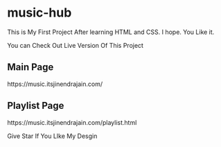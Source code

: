 # music-hub
This is My First Project After learning HTML and CSS. I hope. You Like it.

You can Check Out Live Version Of This Project<br>
<h2>Main Page</h2>
https://music.itsjinendrajain.com/
<h2>Playlist Page</h2>
https://music.itsjinendrajain.com/playlist.html

Give Star If You LIke My Desgin
